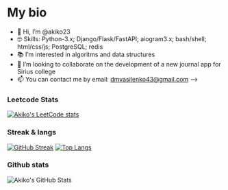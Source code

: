 # My bio
- 👋 Hi, I’m @akiko23
- 🤓 Skills: Python-3.x; Django/Flask/FastAPI; aiogram3.x; bash/shell; html/css/js; PostgreSQL; redis
- 📚 I’m interested in algoritms and data structures
- 💞️ I’m looking to collaborate on the development of a new journal app for Sirius college
- 📫 You can contact me by email: dmvasilenko43@gmail.com
-->


### Leetcode Stats
[![Akiko's LeetCode stats](https://leetcode-stats-six.vercel.app/?username=akiko23)](https://github.com/KnlnKS/leetcode-stats)

### Streak & langs
[![GitHub Streak](https://github-readme-streak-stats.herokuapp.com/?user=akiko23)](https://git.io/streak-stats)
[![Top Langs](https://github-readme-stats.vercel.app/api/top-langs/?username=akiko23&layout=compact)](https://github.com/anuraghazra/github-readme-stats)

### Github stats
![Akiko's GitHub Stats](https://github-readme-stats.vercel.app/api?username=akiko23&show_icons=true)
